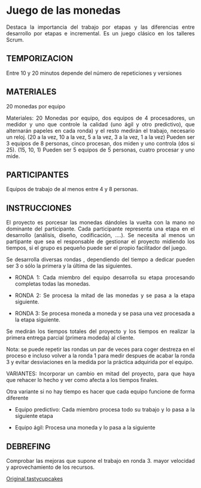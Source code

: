 <style type="text/css">
p { text-align: justify;}
 </style>
 
# Juego de las monedas

Destaca la importancia del trabajo por etapas y las diferencias entre desarrollo por etapas e incremental. Es un juego clásico en los talleres Scrum.


## TEMPORIZACION

Entre 10 y 20 minutos depende del número de repeticiones y versiones

## MATERIALES

20 monedas por equipo

Materiales:  20 Monedas por equipo, dos equipos de 4 procesadores, un medidor y uno que controle la calidad (uno ágil y otro predictivo), que alternarán papeles en cada ronda) y el resto medirán el trabajo, necesario un reloj. (20 a la vez, 10  a la vez, 5 a la vez, 3 a la vez, 1 a la vez)
Pueden ser 3 equipos de 8 personas, cinco procesan, dos miden y uno controla (dos si 25). (15, 10, 1)
Pueden ser 5 equipos de 5 personas, cuatro procesar y uno mide.



## PARTICIPANTES

Equipos de trabajo de al menos entre 4 y 8 personas.

## INSTRUCCIONES

El proyecto es porcesar las monedas dándoles la vuelta con la mano no dominante del participante. Cada participante representa una etapa en el desarrollo (análisis, diseño, codificación, ….). Se necesita al menos un partipante que sea el responsable de gestionar el proyecto midiendo los tiempos, si el grupo es pequeño puede ser el propio facilitador del juego.

Se desarrolla diversas rondas , dependiendo del tiempo a dedicar pueden ser 3 o sólo la primera y la última de las siguientes.

- RONDA 1: Cada miembro del equipo desarrolla su etapa procesando completas todas las monedas.

- RONDA 2: Se procesa la mitad de las monedas y se pasa a la etapa siguiente.

- RONDA 3: Se procesa moneda a moneda y se pasa una vez procesada a la etapa siguiente.

Se medirán los tiempos totales del proyecto y los tiempos en realizar la primera entrega parcial (primera modeda) al cliente.

Nota: se puede repetir las rondas un par de veces para coger destreza en el proceso e incluso volver a la ronda 1 para medir despues de acabar la ronda 3 y evitar desviaciones en la medida por la práctica adquirida por el equipo.

VARIANTES: Incorporar un cambio en mitad del proyecto, para que haya que rehacer lo hecho y ver como afecta a los tiempos finales.

Otra variante si no hay tiempo es hacer que cada equipo funcione de forma diferente


* Equipo predictivo: Cada miembro procesa todo su trabajo y lo pasa a la siguiente etapa

* Equipo ágil: Procesa una moneda y lo pasa a la siguiente


## DEBREFING

Comprobar las mejoras que supone el trabajo en ronda 3. mayor velocidad y aprovechamiento de los recursos.

[Original tastycupcakes](https://www.tastycupcakes.org/2015/07/penny-flow/)
